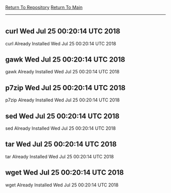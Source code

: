 [Return To Repository](https://github.com/deathbybandaid/piholeparser/)
[Return To Main](https://github.com/deathbybandaid/piholeparser/blob/master/RecentRunLogs/Mainlog.md)
____________________________________
# 
## curl Wed Jul 25 00:20:14 UTC 2018
curl Already Installed Wed Jul 25 00:20:14 UTC 2018
## gawk Wed Jul 25 00:20:14 UTC 2018
gawk Already Installed Wed Jul 25 00:20:14 UTC 2018
## p7zip Wed Jul 25 00:20:14 UTC 2018
p7zip Already Installed Wed Jul 25 00:20:14 UTC 2018
## sed Wed Jul 25 00:20:14 UTC 2018
sed Already Installed Wed Jul 25 00:20:14 UTC 2018
## tar Wed Jul 25 00:20:14 UTC 2018
tar Already Installed Wed Jul 25 00:20:14 UTC 2018
## wget Wed Jul 25 00:20:14 UTC 2018
wget Already Installed Wed Jul 25 00:20:14 UTC 2018
